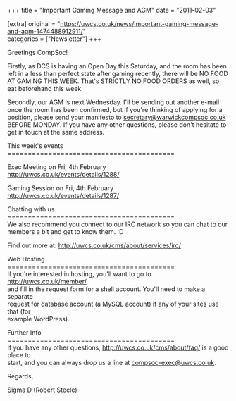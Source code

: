 +++
title = "Important Gaming Message and AGM"
date = "2011-02-03"

[extra]
original = "https://uwcs.co.uk/news/important-gaming-message-and-agm-1474488912911/"    
categories = ["Newsletter"]
+++

Greetings CompSoc\!

Firstly, as DCS is having an Open Day this Saturday, and the room has been left in a less than perfect state after gaming recently, there will be NO FOOD AT GAMING THIS WEEK. That's STRICTLY NO FOOD ORDERS as well, so eat beforehand this week.

Secondly, our AGM is next Wednesday. I'll be sending out another e-mail once the room has been confirmed, but if you're thinking of applying for a position, please send your manifesto to secretary@warwickcompsoc.co.uk BEFORE MONDAY. If you have any other questions, please don't hesitate to get in touch at the same address.

This week's events  
\=========================================

Exec Meeting on Fri, 4th February  
http://uwcs.co.uk/events/details/1288/

Gaming Session on Fri, 4th February  
http://uwcs.co.uk/events/details/1287/

Chatting with us  
\=========================================  
We also recommend you connect to our IRC network so you can chat to our  
members a bit and get to know them. :D

Find out more at: http://uwcs.co.uk/cms/about/services/irc/

Web Hosting  
\=========================================  
If you're interested in hosting, you'll want to go to http://uwcs.co.uk/member/  
and fill in the request form for a shell account. You'll need to make a separate  
request for database account (a MySQL account) if any of your sites use that (for  
example WordPress).

Further Info  
\=========================================  
If you have any other questions, http://uwcs.co.uk/cms/about/faq/ is a good place to  
start, and you can always drop us a line at compsoc-exec@uwcs.co.uk.

Regards,

Sigma D (Robert Steele)

